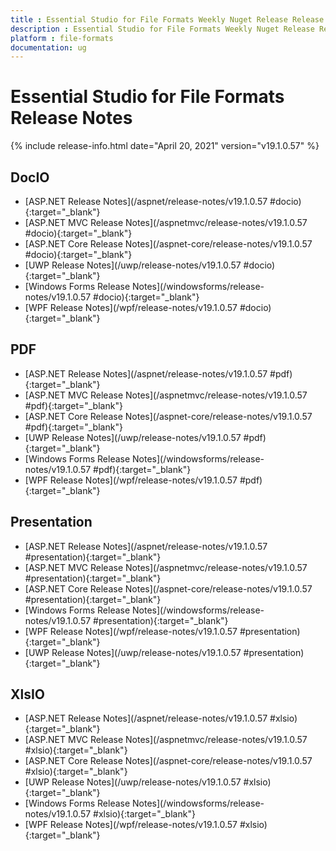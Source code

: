 ```yaml
---
title : Essential Studio for File Formats Weekly Nuget Release Release Notes  
description : Essential Studio for File Formats Weekly Nuget Release Release Notes  
platform : file-formats
documentation: ug
---
```


# Essential Studio for File Formats  Release Notes  

{% include release-info.html date="April 20, 2021" version="v19.1.0.57" %} 

## DocIO

* [ASP.NET Release Notes](/aspnet/release-notes/v19.1.0.57
#docio){:target="_blank"}
* [ASP.NET MVC Release Notes](/aspnetmvc/release-notes/v19.1.0.57
#docio){:target="_blank"}
* [ASP.NET Core Release Notes](/aspnet-core/release-notes/v19.1.0.57
#docio){:target="_blank"}
* [UWP Release Notes](/uwp/release-notes/v19.1.0.57
#docio){:target="_blank"}
* [Windows Forms Release Notes](/windowsforms/release-notes/v19.1.0.57
#docio){:target="_blank"}
* [WPF Release Notes](/wpf/release-notes/v19.1.0.57
#docio){:target="_blank"}


## PDF

* [ASP.NET Release Notes](/aspnet/release-notes/v19.1.0.57
#pdf){:target="_blank"}
* [ASP.NET MVC Release Notes](/aspnetmvc/release-notes/v19.1.0.57
#pdf){:target="_blank"}
* [ASP.NET Core Release Notes](/aspnet-core/release-notes/v19.1.0.57
#pdf){:target="_blank"}
* [UWP Release Notes](/uwp/release-notes/v19.1.0.57
#pdf){:target="_blank"}
* [Windows Forms Release Notes](/windowsforms/release-notes/v19.1.0.57
#pdf){:target="_blank"}
* [WPF Release Notes](/wpf/release-notes/v19.1.0.57
#pdf){:target="_blank"}


## Presentation

* [ASP.NET Release Notes](/aspnet/release-notes/v19.1.0.57
#presentation){:target="_blank"}
* [ASP.NET MVC Release Notes](/aspnetmvc/release-notes/v19.1.0.57
#presentation){:target="_blank"}
* [ASP.NET Core Release Notes](/aspnet-core/release-notes/v19.1.0.57
#presentation){:target="_blank"}
* [Windows Forms Release Notes](/windowsforms/release-notes/v19.1.0.57
#presentation){:target="_blank"}
* [WPF Release Notes](/wpf/release-notes/v19.1.0.57
#presentation){:target="_blank"}
* [UWP Release Notes](/uwp/release-notes/v19.1.0.57
#presentation){:target="_blank"}


## XlsIO

* [ASP.NET Release Notes](/aspnet/release-notes/v19.1.0.57
#xlsio){:target="_blank"}
* [ASP.NET MVC Release Notes](/aspnetmvc/release-notes/v19.1.0.57
#xlsio){:target="_blank"}
* [ASP.NET Core Release Notes](/aspnet-core/release-notes/v19.1.0.57
#xlsio){:target="_blank"}
* [UWP Release Notes](/uwp/release-notes/v19.1.0.57
#xlsio){:target="_blank"}
* [Windows Forms Release Notes](/windowsforms/release-notes/v19.1.0.57
#xlsio){:target="_blank"}
* [WPF Release Notes](/wpf/release-notes/v19.1.0.57
#xlsio){:target="_blank"}